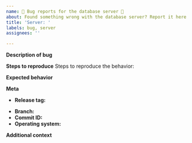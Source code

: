 ```yaml
---
name: 🐞 Bug reports for the database server 📑
about: Found something wrong with the database server? Report it here
title: 'Server: '
labels: bug, server
assignees: ''

---
```


**Description of bug**
<!-- A clear and concise description of what the bug is. -->

**Steps to reproduce**
Steps to reproduce the behavior:
<!--
For example:
1. Run `tdb`
2. Run `tsh` and close it suddenly
-->

**Expected behavior**
<!-- A clear and concise description of what you expected to happen. -->

**Meta**
 - **Release tag:**
<!-- provide a branch or commit hash if relevant - otherwise type 'None' -->
- **Branch:**
- **Commit ID:**
- **Operating system:**

**Additional context**
<!-- Add any other context about the problem here. -->
